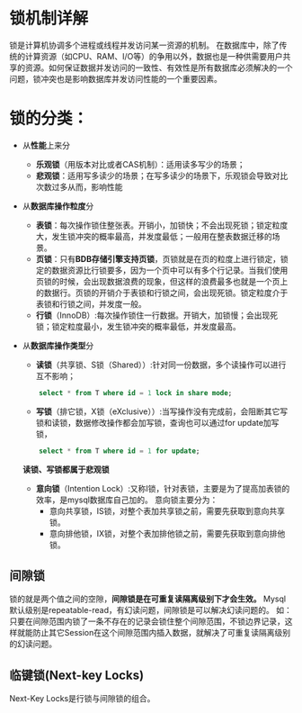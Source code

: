 # 锁机制详解
锁是计算机协调多个进程或线程并发访问某一资源的机制。
在数据库中，除了传统的计算资源（如CPU、RAM、I/O等）的争用以外，数据也是一种供需要用户共享的资源。如何保证数据并发访问的一致性、有效性是所有数据库必须解决的一个问题，锁冲突也是影响数据库并发访问性能的一个重要因素。

# 锁的分类：

- 从**性能**上来分
    - **乐观锁**（用版本对比或者CAS机制）：适用读多写少的场景；
    - **悲观锁**：适用写多读少的场景；在写多读少的场景下，乐观锁会导致对比次数过多从而，影响性能

- 从**数据库操作粒度**分
    - **表锁**：每次操作锁住整张表。开销小，加锁快；不会出现死锁；锁定粒度大，发生锁冲突的概率最高，并发度最低；一般用在整表数据迁移的场景。
    - **页锁**：只有**BDB存储引擎支持页锁**，页锁就是在页的粒度上进行锁定，锁定的数据资源比行锁要多，因为一个页中可以有多个行记录。当我们使用页锁的时候，会出现数据浪费的现象，但这样的浪费最多也就是一个页上的数据行。页锁的开销介于表锁和行锁之间，会出现死锁。锁定粒度介于表锁和行锁之间，并发度一般。
    - **行锁**（InnoDB）:每次操作锁住一行数据。开销大，加锁慢；会出现死锁；锁定粒度最小，发生锁冲突的概率最低，并发度最高。

- 从**数据库操作类型**分
    - **读锁**（共享锁、S锁（Shared））:针对同一份数据，多个读操作可以进行互不影响；
    ```sql
        select * from T where id = 1 lock in share mode;
    ```
    - **写锁**（排它锁，X锁（eXclusive））:当写操作没有完成前，会阻断其它写锁和读锁，数据修改操作都会加写锁，查询也可以通过for update加写锁，
    ```SQL
        select * from T where id = 1 for update;
    ```
    **读锁、写锁都属于悲观锁**
    - **意向锁**（Intention Lock）:又称I锁，针对表锁，主要是为了提高加表锁的效率，是mysql数据库自己加的。
        意向锁主要分为：
        - 意向共享锁，IS锁，对整个表加共享锁之前，需要先获取到意向共享锁。
        - 意向排他锁，IX锁，对整个表加排他锁之前，需要先获取到意向排他锁。

## 间隙锁

锁的就是两个值之间的空隙，**间隙锁是在可重复读隔离级别下才会生效。**
Mysql默认级别是repeatable-read，有幻读问题，间隙锁是可以解决幻读问题的。
如：只要在间隙范围内锁了一条不存在的记录会锁住整个间隙范围，不锁边界记录，这样就能防止其它Session在这个间隙范围内插入数据，就解决了可重复读隔离级别的幻读问题。

## 临键锁(Next-key Locks)
Next-Key Locks是行锁与间隙锁的组合。
